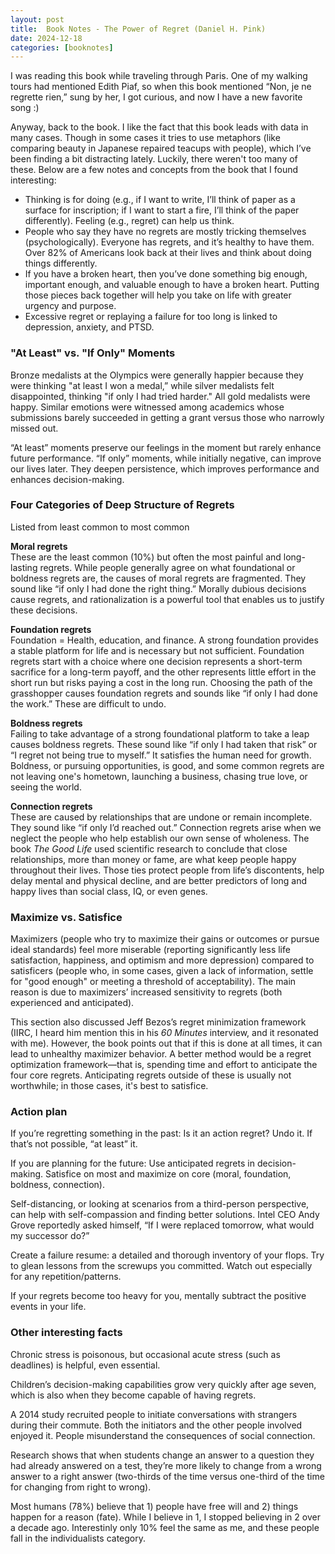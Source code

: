 ```yaml
---
layout: post
title:  Book Notes - The Power of Regret (Daniel H. Pink)
date: 2024-12-18
categories: [booknotes]
---
```


I was reading this book while traveling through Paris. One of my walking tours had mentioned Edith Piaf, so when this book mentioned “Non, je ne regrette rien,” sung by her, I got curious, and now I have a new favorite song :)

Anyway, back to the book. I like the fact that this book leads with data in many cases. Though in some cases it tries to use metaphors (like comparing beauty in Japanese repaired teacups with people), which I’ve been finding a bit distracting lately. Luckily, there weren't too many of these. Below are a few notes and concepts from the book that I found interesting:

* Thinking is for doing (e.g., if I want to write, I’ll think of paper as a surface for inscription; if I want to start a fire, I’ll think of the paper differently). Feeling (e.g., regret) can help us think.
* People who say they have no regrets are mostly tricking themselves (psychologically). Everyone has regrets, and it’s healthy to have them. Over 82% of Americans look back at their lives and think about doing things differently.
* If you have a broken heart, then you’ve done something big enough, important enough, and valuable enough to have a broken heart. Putting those pieces back together will help you take on life with greater urgency and purpose.
* Excessive regret or replaying a failure for too long is linked to depression, anxiety, and PTSD.

### "At Least" vs. "If Only" Moments

Bronze medalists at the Olympics were generally happier because they were thinking "at least I won a medal,” while silver medalists felt disappointed, thinking "if only I had tried harder." All gold medalists were happy. Similar emotions were witnessed among academics whose submissions barely succeeded in getting a grant versus those who narrowly missed out.

“At least” moments preserve our feelings in the moment but rarely enhance future performance. “If only” moments, while initially negative, can improve our lives later. They deepen persistence, which improves performance and enhances decision-making.

### Four Categories of Deep Structure of Regrets
Listed from least common to most common

**Moral regrets**  
These are the least common (10%) but often the most painful and long-lasting regrets. While people generally agree on what foundational or boldness regrets are, the causes of moral regrets are fragmented. They sound like “if only I had done the right thing.” Morally dubious decisions cause regrets, and rationalization is a powerful tool that enables us to justify these decisions.

**Foundation regrets**  
Foundation = Health, education, and finance. A strong foundation provides a stable platform for life and is necessary but not sufficient. Foundation regrets start with a choice where one decision represents a short-term sacrifice for a long-term payoff, and the other represents little effort in the short run but risks paying a cost in the long run. Choosing the path of the grasshopper causes foundation regrets and sounds like “if only I had done the work.” These are difficult to undo.

**Boldness regrets**  
Failing to take advantage of a strong foundational platform to take a leap causes boldness regrets. These sound like “if only I had taken that risk” or “I regret not being true to myself.” It satisfies the human need for growth. Boldness, or pursuing opportunities, is good, and some common regrets are not leaving one's hometown, launching a business, chasing true love, or seeing the world.

**Connection regrets**  
These are caused by relationships that are undone or remain incomplete. They sound like “if only I’d reached out.” Connection regrets arise when we neglect the people who help establish our own sense of wholeness. The book *The Good Life* used scientific research to conclude that close relationships, more than money or fame, are what keep people happy throughout their lives. Those ties protect people from life’s discontents, help delay mental and physical decline, and are better predictors of long and happy lives than social class, IQ, or even genes.

### Maximize vs. Satisfice
Maximizers (people who try to maximize their gains or outcomes or pursue ideal standards) feel more miserable (reporting significantly less life satisfaction, happiness, and optimism and more depression) compared to satisficers (people who, in some cases, given a lack of information, settle for "good enough" or meeting a threshold of acceptability). The main reason is due to maximizers’ increased sensitivity to regrets (both experienced and anticipated).

This section also discussed Jeff Bezos’s regret minimization framework (IIRC, I heard him mention this in his *60 Minutes* interview, and it resonated with me). However, the book points out that if this is done at all times, it can lead to unhealthy maximizer behavior. A better method would be a regret optimization framework—that is, spending time and effort to anticipate the four core regrets. Anticipating regrets outside of these is usually not worthwhile; in those cases, it's best to satisfice.

### Action plan

If you’re regretting something in the past: Is it an action regret? Undo it. If that’s not possible, “at least” it.

If you are planning for the future: Use anticipated regrets in decision-making. Satisfice on most and maximize on core (moral, foundation, boldness, connection).

Self-distancing, or looking at scenarios from a third-person perspective, can help with self-compassion and finding better solutions. Intel CEO Andy Grove reportedly asked himself, “If I were replaced tomorrow, what would my successor do?”

Create a failure resume: a detailed and thorough inventory of your flops. Try to glean lessons from the screwups you committed. Watch out especially for any repetition/patterns.

If your regrets become too heavy for you, mentally subtract the positive events in your life.

### Other interesting facts

Chronic stress is poisonous, but occasional acute stress (such as deadlines) is helpful, even essential.

Children’s decision-making capabilities grow very quickly after age seven, which is also when they become capable of having regrets.

A 2014 study recruited people to initiate conversations with strangers during their commute. Both the initiators and the other people involved enjoyed it. People misunderstand the consequences of social connection.

Research shows that when students change an answer to a question they had already answered on a test, they’re more likely to change from a wrong answer to a right answer (two-thirds of the time versus one-third of the time for changing from right to wrong).

Most humans (78%) believe that 1) people have free will and 2) things happen for a reason (fate). While I believe in 1, I stopped believing in 2 over a decade ago. Interestinly only 10% feel the same as me, and these people fall in the individualists category.
